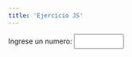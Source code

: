 ```yaml
---
title: 'Ejercicio JS'
---
```


<html lang="en">
<head>
</head>
<body>
Ingrese un numero: <input type="text" style="width:100px;height:30px" id="valor" onkeyup="myFunction()" >
<p id="nombre" style="color:Tomato;"></p>
<script type="text/javascript">
    function myFunction() {
    var max= document.getElementById("valor").value;
    //Imprimir figuras de triangulos formados por asteriscos con ciclo for
    var f,c;
    //triangulo rectangulo recto a derechas
    for (f=1;f<=max;f++)
    {
        for(c=1;c<=f;c++)
            document.write("*");
        document.write("<br>");
    }
    //document.write("<br>");
    //triangulo rectangulo invertido a izquierdas
    for (f=max;f>=1;f--)
    {
        for(c=1;c<=max-f;c++)
            document.write("&nbsp&nbsp");
        for(c=1;c<=f;c++)
            document.write("*");
        document.write("<br>");
    }
    document.write("<br>");
  }
</script>
</body>
</html>